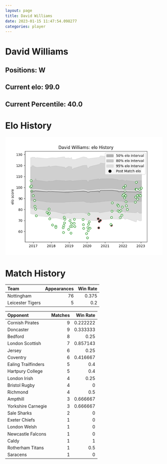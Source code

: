 ```yaml
---  
layout: page  
title: David Williams  
date: 2023-01-15 11:47:54.098277  
categories: player  
---
```

# David Williams

## Positions: W

## Current elo: 99.0

## Current Percentile: 40.0

# Elo History


![elo history](history_DavidWilliams.png)
# Match History


| Team             |   Appearances |   Win Rate |
|:-----------------|--------------:|-----------:|
| Nottingham       |            76 |      0.375 |
| Leicester Tigers |             5 |      0.2   |

| Opponent            |   Matches |   Win Rate |
|:--------------------|----------:|-----------:|
| Cornish Pirates     |         9 |   0.222222 |
| Doncaster           |         9 |   0.333333 |
| Bedford             |         8 |   0.25     |
| London Scottish     |         7 |   0.857143 |
| Jersey              |         6 |   0.25     |
| Coventry            |         6 |   0.416667 |
| Ealing Trailfinders |         5 |   0.4      |
| Hartpury College    |         5 |   0.4      |
| London Irish        |         4 |   0.25     |
| Bristol Rugby       |         4 |   0        |
| Richmond            |         4 |   0.5      |
| Ampthill            |         3 |   0.666667 |
| Yorkshire Carnegie  |         3 |   0.666667 |
| Sale Sharks         |         2 |   0        |
| Exeter Chiefs       |         1 |   0        |
| London Welsh        |         1 |   0        |
| Newcastle Falcons   |         1 |   0        |
| Caldy               |         1 |   1        |
| Rotherham Titans    |         1 |   0.5      |
| Saracens            |         1 |   0        |